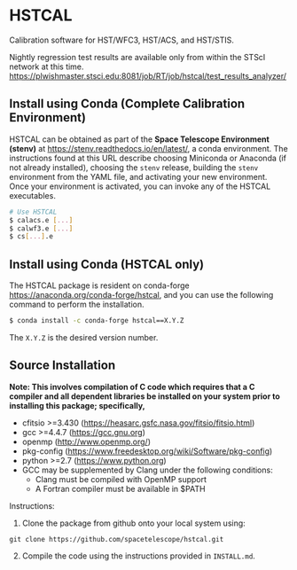# HSTCAL


Calibration software for HST/WFC3, HST/ACS, and HST/STIS.

Nightly regression test results are available only from within the STScI network at this time.
https://plwishmaster.stsci.edu:8081/job/RT/job/hstcal/test_results_analyzer/

## Install using Conda (Complete Calibration Environment)

HSTCAL can be obtained as part of the
**Space Telescope Environment (stenv)** at <https://stenv.readthedocs.io/en/latest/>, 
a conda environment.  The instructions found at this URL describe choosing Miniconda 
or Anaconda (if not already installed), choosing the ``stenv`` release, building the ``stenv``
environment from the YAML file, and activating your new environment. Once your environment
is activated, you can invoke any of the HSTCAL executables.

```bash
# Use HSTCAL
$ calacs.e [...]
$ calwf3.e [...]
$ cs[...].e
```

## Install using Conda (HSTCAL only)

The HSTCAL package is resident on conda-forge
<https://anaconda.org/conda-forge/hstcal>, and you can use the following
command to perform the installation.

```bash
$ conda install -c conda-forge hstcal==X.Y.Z
```
The `X.Y.Z` is the desired version number.

## Source Installation

**Note:
This involves compilation of C code which requires that a C compiler and all dependent libraries be
installed on your system prior to installing this package; specifically,**
  - cfitsio >=3.430 (https://heasarc.gsfc.nasa.gov/fitsio/fitsio.html)
  - gcc >=4.4.7 (https://gcc.gnu.org)
  - openmp (http://www.openmp.org/)
  - pkg-config (https://www.freedesktop.org/wiki/Software/pkg-config)
  - python >=2.7 (https://www.python.org)
  - GCC may be supplemented by Clang under the following conditions:
    * Clang must be compiled with OpenMP support
    * A Fortran compiler must be available in $PATH

Instructions:

1. Clone the package from github onto your local system using:

  `git clone https://github.com/spacetelescope/hstcal.git`

2. Compile the code using the instructions provided in `INSTALL.md`.
